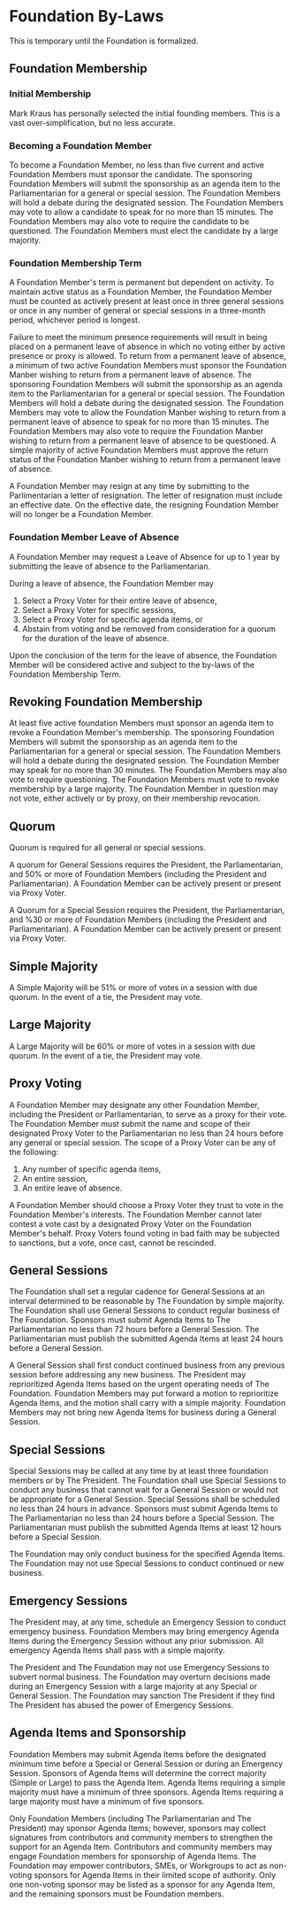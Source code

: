 # Foundation By-Laws

This is temporary until the Foundation is formalized.

## Foundation Membership

### Initial Membership

Mark Kraus has personally selected the initial founding members.
This is a vast over-simplification, but no less accurate.

### Becoming a Foundation Member

To become a Foundation Member, no less than five current and active Foundation Members must sponsor the candidate.
The sponsoring Foundation Members will submit the sponsorship as an agenda item to the Parliamentarian for a general or special session.
The Foundation Members will hold a debate during the designated session.
The Foundation Members may vote to allow a candidate to speak for no more than 15 minutes.
The Foundation Members may also vote to require the candidate to be questioned.
The Foundation Members must elect the candidate by a large majority.

### Foundation Membership Term

A Foundation Member's term is permanent but dependent on activity.
To maintain active status as a Foundation Member, the Foundation Member must be counted as actively present at least once in three general sessions or once in any number of general or special sessions in a three-month period, whichever period is longest. 

Failure to meet the minimum presence requirements will result in being placed on a permanent leave of absence in which no voting either by active presence or proxy is allowed.
To return from a permanent leave of absence,  a minimum of two active Foundation Members must sponsor the Foundation Manber wishing to return from a permanent leave of absence.
The sponsoring Foundation Members will submit the sponsorship as an agenda item to the Parliamentarian for a general or special session.
The Foundation Members will hold a debate during the designated session.
The Foundation Members may vote to allow the Foundation Manber wishing to return from a permanent leave of absence to speak for no more than 15 minutes.
The Foundation Members may also vote to require the Foundation Manber wishing to return from a permanent leave of absence to be questioned.
A simple majority of active Foundation Members must approve the return status of the Foundation Manber wishing to return from a permanent leave of absence.

A Foundation Member may resign at any time by submitting to the Parlimentarian a letter of resignation. 
The letter of resignation must include an effective date.
On the effective date, the resigning Foundation Member will no longer be a Foundation Member.

### Foundation Member Leave of Absence

A Foundation Member may request a Leave of Absence for up to 1 year by submitting the leave of absence to the Parliamentarian.

During a leave of absence, the Foundation Member may 

1. Select a Proxy Voter for their entire leave of absence,
1. Select a Proxy Voter for specific sessions,
1. Select a Proxy Voter for specific agenda items, or
1. Abstain from voting and be removed from consideration for a quorum for the duration of the leave of absence.

Upon the conclusion of the term for the leave of absence, the Foundation Member will be considered active and subject to the by-laws of the Foundation Membership Term.

## Revoking Foundation Membership

At least five active foundation Members must sponsor an agenda item to revoke a Foundation Member's membership.
The sponsoring Foundation Members will submit the sponsorship as an agenda item to the Parliamentarian for a general or special session.
The Foundation Members will hold a debate during the designated session.
The Foundation Member may speak for no more than 30 minutes.
The Foundation Members may also vote to require questioning.
The Foundation Members must vote to revoke membership by a large majority.
The Foundation Member in question may not vote, either actively or by proxy, on their membership revocation.

## Quorum

Quorum is required for all general or special sessions.

A quorum for General Sessions requires the President, the Parliamentarian, and 50% or more of Foundation Members (including the President and Parliamentarian).
A Foundation Member can be actively present or present via Proxy Voter.

A Quorum for a Special Session requires the President, the Parliamentarian, and %30 or more of Foundation Members (including the President and Parliamentarian).
A Foundation Member can be actively present or present via Proxy Voter.

## Simple Majority

A Simple Majority will be 51% or more of votes in a session with due quorum.
In the event of a tie, the President may vote.

## Large Majority

A Large Majority will be 60% or more of votes in a session with due quorum.
In the event of a tie, the President may vote.

## Proxy Voting

A Foundation Member may designate any other Foundation Member, including the President or Parliamentarian, to serve as a proxy for their vote.
The Foundation Member must submit the name and scope of their designated Proxy Voter to the Parliamentarian no less than 24 hours before any general or special session.
The scope of a Proxy Voter can be any of the following:

1. Any number of specific agenda items,
1. An entire session,
1. An entire leave of absence.

A Foundation Member should choose a Proxy Voter they trust to vote in the Foundation Member's interests.
The Foundation Member cannot later contest a vote cast by a designated Proxy Voter on the Foundation Member's behalf.
Proxy Voters found voting in bad faith may be subjected to sanctions, but a vote, once cast, cannot be rescinded.

## General Sessions

The Foundation shall set a regular cadence for General Sessions at an interval determined to be reasonable by The Foundation by simple majority.
The Foundation shall use General Sessions to conduct regular business of The Foundation.
Sponsors must submit Agenda Items to The Parliamentarian no less than 72 hours before a General Session.
The Parliamentarian must publish the submitted Agenda Items at least 24 hours before a General Session.

A General Session shall first conduct continued business from any previous session before addressing any new business.
The President may reprioritized Agenda Items based on the urgent operating needs of The Foundation.
Foundation Members may put forward a motion to reprioritize Agenda Items, and the motion shall carry with a simple majority.
Foundation Members may not bring new Agenda Items for business during a General Session.

## Special Sessions

Special Sessions may be called at any time by at least three foundation members or by The President.
The Foundation shall use Special Sessions to conduct any business that cannot wait for a General Session or would not be appropriate for a General Session.
Special Sessions shall be scheduled no less than 24 hours in advance.
Sponsors must submit Agenda Items to The Parliamentarian no less than 24 hours before a Special Session.
The Parliamentarian must publish the submitted Agenda Items at least 12 hours before a Special Session.

The Foundation may only conduct business for the specified Agenda Items.
The Foundation may not use Special Sessions to conduct continued or new business.

## Emergency Sessions

The President may, at any time, schedule an Emergency Session to conduct emergency business.
Foundation Members may bring emergency Agenda Items during the Emergency Session without any prior submission.
All emergency Agenda Items shall pass with a simple majority.

The President and The Foundation may not use Emergency Sessions to subvert normal business.
The Foundation may overturn decisions made during an Emergency Session with a large majority at any Special or General Session.
The Foundation may sanction The President if they find The President has abused the power of Emergency Sessions.

## Agenda Items and Sponsorship

Foundation Members may submit Agenda Items before the designated minimum time before a Special or General Session or during an Emergency Session.
Sponsors of Agenda Items will determine the correct majority (Simple or Large) to pass the Agenda Item.
Agenda Items requiring a simple majority must have a minimum of three sponsors.
Agenda Items requiring a large majority must have a minimum of five sponsors.

Only Foundation Members (including The Parliamentarian and The President) may sponsor Agenda Items; however, sponsors may collect signatures from contributors and community members to strengthen the support for an Agenda Item.
Contributors and community members may engage Foundation members for sponsorship of Agenda Items.
The Foundation may empower contributors, SMEs, or Workgroups to act as non-voting sponsors for Agenda Items in their limited scope of authority.
Only one non-voting sponsor may be listed as a sponsor for any Agenda Item, and the remaining sponsors must be Foundation members.

